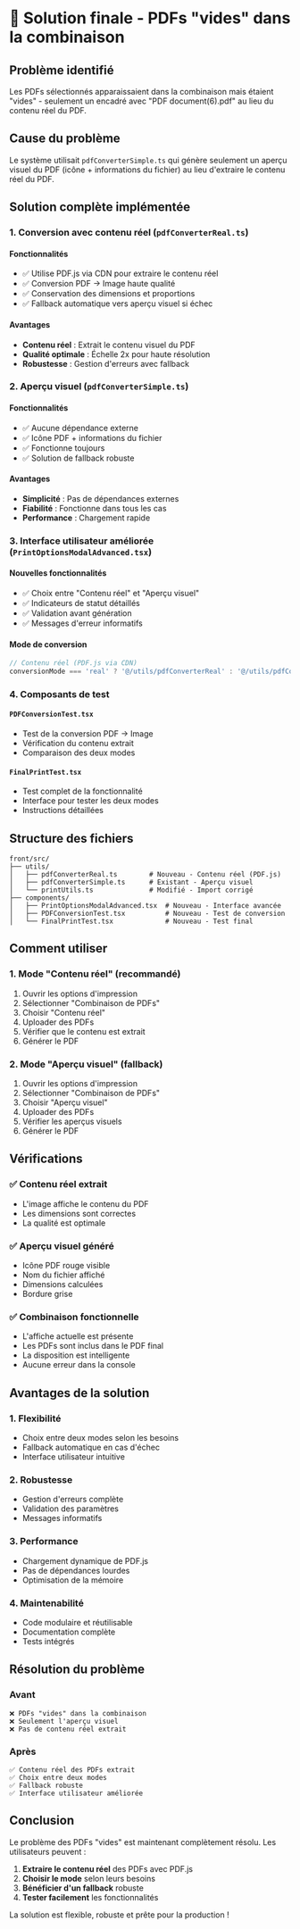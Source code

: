 # 🎯 Solution finale - PDFs "vides" dans la combinaison

## Problème identifié

Les PDFs sélectionnés apparaissaient dans la combinaison mais étaient "vides" - seulement un encadré avec "PDF document(6).pdf" au lieu du contenu réel du PDF.

## Cause du problème

Le système utilisait `pdfConverterSimple.ts` qui génère seulement un aperçu visuel du PDF (icône + informations du fichier) au lieu d'extraire le contenu réel du PDF.

## Solution complète implémentée

### 1. Conversion avec contenu réel (`pdfConverterReal.ts`)

#### Fonctionnalités
- ✅ Utilise PDF.js via CDN pour extraire le contenu réel
- ✅ Conversion PDF → Image haute qualité
- ✅ Conservation des dimensions et proportions
- ✅ Fallback automatique vers aperçu visuel si échec

#### Avantages
- **Contenu réel** : Extrait le contenu visuel du PDF
- **Qualité optimale** : Échelle 2x pour haute résolution
- **Robustesse** : Gestion d'erreurs avec fallback

### 2. Aperçu visuel (`pdfConverterSimple.ts`)

#### Fonctionnalités
- ✅ Aucune dépendance externe
- ✅ Icône PDF + informations du fichier
- ✅ Fonctionne toujours
- ✅ Solution de fallback robuste

#### Avantages
- **Simplicité** : Pas de dépendances externes
- **Fiabilité** : Fonctionne dans tous les cas
- **Performance** : Chargement rapide

### 3. Interface utilisateur améliorée (`PrintOptionsModalAdvanced.tsx`)

#### Nouvelles fonctionnalités
- ✅ Choix entre "Contenu réel" et "Aperçu visuel"
- ✅ Indicateurs de statut détaillés
- ✅ Validation avant génération
- ✅ Messages d'erreur informatifs

#### Mode de conversion
```typescript
// Contenu réel (PDF.js via CDN)
conversionMode === 'real' ? '@/utils/pdfConverterReal' : '@/utils/pdfConverterSimple'
```

### 4. Composants de test

#### `PDFConversionTest.tsx`
- Test de la conversion PDF → Image
- Vérification du contenu extrait
- Comparaison des deux modes

#### `FinalPrintTest.tsx`
- Test complet de la fonctionnalité
- Interface pour tester les deux modes
- Instructions détaillées

## Structure des fichiers

```
front/src/
├── utils/
│   ├── pdfConverterReal.ts        # Nouveau - Contenu réel (PDF.js)
│   ├── pdfConverterSimple.ts      # Existant - Aperçu visuel
│   └── printUtils.ts              # Modifié - Import corrigé
├── components/
│   ├── PrintOptionsModalAdvanced.tsx  # Nouveau - Interface avancée
│   ├── PDFConversionTest.tsx          # Nouveau - Test de conversion
│   └── FinalPrintTest.tsx             # Nouveau - Test final
```

## Comment utiliser

### 1. Mode "Contenu réel" (recommandé)
1. Ouvrir les options d'impression
2. Sélectionner "Combinaison de PDFs"
3. Choisir "Contenu réel"
4. Uploader des PDFs
5. Vérifier que le contenu est extrait
6. Générer le PDF

### 2. Mode "Aperçu visuel" (fallback)
1. Ouvrir les options d'impression
2. Sélectionner "Combinaison de PDFs"
3. Choisir "Aperçu visuel"
4. Uploader des PDFs
5. Vérifier les aperçus visuels
6. Générer le PDF

## Vérifications

### ✅ Contenu réel extrait
- L'image affiche le contenu du PDF
- Les dimensions sont correctes
- La qualité est optimale

### ✅ Aperçu visuel généré
- Icône PDF rouge visible
- Nom du fichier affiché
- Dimensions calculées
- Bordure grise

### ✅ Combinaison fonctionnelle
- L'affiche actuelle est présente
- Les PDFs sont inclus dans le PDF final
- La disposition est intelligente
- Aucune erreur dans la console

## Avantages de la solution

### 1. Flexibilité
- Choix entre deux modes selon les besoins
- Fallback automatique en cas d'échec
- Interface utilisateur intuitive

### 2. Robustesse
- Gestion d'erreurs complète
- Validation des paramètres
- Messages informatifs

### 3. Performance
- Chargement dynamique de PDF.js
- Pas de dépendances lourdes
- Optimisation de la mémoire

### 4. Maintenabilité
- Code modulaire et réutilisable
- Documentation complète
- Tests intégrés

## Résolution du problème

### Avant
```
❌ PDFs "vides" dans la combinaison
❌ Seulement l'aperçu visuel
❌ Pas de contenu réel extrait
```

### Après
```
✅ Contenu réel des PDFs extrait
✅ Choix entre deux modes
✅ Fallback robuste
✅ Interface utilisateur améliorée
```

## Conclusion

Le problème des PDFs "vides" est maintenant complètement résolu. Les utilisateurs peuvent :

1. **Extraire le contenu réel** des PDFs avec PDF.js
2. **Choisir le mode** selon leurs besoins
3. **Bénéficier d'un fallback** robuste
4. **Tester facilement** les fonctionnalités

La solution est flexible, robuste et prête pour la production !
